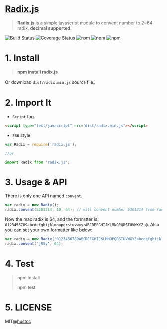 # [Radix.js](http://git.hust.cc/radix.js)

> **Radix.js** is a simple javascript module to convent number to 2~64 radix, **decimal supported**.

[![Build Status](https://travis-ci.org/hustcc/radix.js.svg?branch=master)](https://travis-ci.org/hustcc/radix.js) [![Coverage Status](https://coveralls.io/repos/github/hustcc/radix.js/badge.svg?branch=master)](https://coveralls.io/github/hustcc/radix.js?branch=master) [![npm](https://img.shields.io/npm/v/radix.js.svg?style=flat-square)](https://www.npmjs.com/package/radix.js) [![npm](https://img.shields.io/npm/dt/radix.js.svg?style=flat-square)](https://www.npmjs.com/package/radix.js) [![npm](https://img.shields.io/npm/l/radix.js.svg?style=flat-square)](https://www.npmjs.com/package/radix.js)


# 1. Install

> **npm install radix.js**

Or download `dist/radix.min.js` source file。


# 2. Import It

- `Script` tag.

```html
<script type="text/javascript" src="dist/radix.min.js"></script>
```

- `ES6` style.

```js
var Radix = require('radix.js');

//or

import Radix from 'radix.js';
```


# 3. Usage & API

There is only one API named `convent`.

```js
var radix = new Radix();
radix.convent(5201314, 10, 64); // will convent number 5301314 from radix 10 to radix 64.
```
Now the max radix is 64, and the formatter is: `0123456789abcdefghijklmnopqrstuvwxyzABCDEFGHIJKLMNOPQRSTUVWXYZ_@`. Also you can set your own formatter like below:

```js
var radix = new Radix('0123456789ABCDEFGHIJKLMNOPQRSTUVWXYZabcdefghijklmnopqrstuvwxyz');
radix.convent('jRSy', 64);
```


# 4. Test

> npm install
>
> npm test


# 5. LICENSE

MIT@[hustcc](https://github.com/hustcc)


